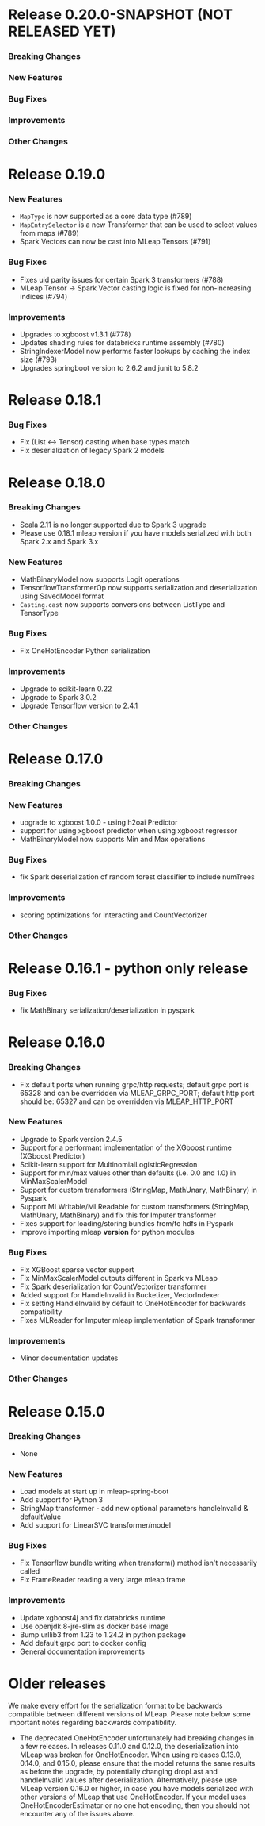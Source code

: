 # Release 0.20.0-SNAPSHOT (NOT RELEASED YET)

### Breaking Changes

### New Features

### Bug Fixes

### Improvements

### Other Changes

# Release 0.19.0

### New Features
- `MapType` is now supported as a core data type (#789)
- `MapEntrySelector` is a new Transformer that can be used to select values from maps (#789)
- Spark Vectors can now be cast into MLeap Tensors (#791)

### Bug Fixes
- Fixes uid parity issues for certain Spark 3 transformers (#788)
- MLeap Tensor -> Spark Vector casting logic is fixed for non-increasing indices (#794)

### Improvements
- Upgrades to xgboost v1.3.1 (#778)
- Updates shading rules for databricks runtime assembly (#780)
- StringIndexerModel now performs faster lookups by caching the index size (#793)
- Upgrades springboot version to 2.6.2 and junit to 5.8.2

# Release 0.18.1

### Bug Fixes
- Fix (List <-> Tensor) casting when base types match
- Fix deserialization of legacy Spark 2 models

# Release 0.18.0

### Breaking Changes
- Scala 2.11 is no longer supported due to Spark 3 upgrade
- Please use 0.18.1 mleap version if you have models serialized with both Spark 2.x and Spark 3.x

### New Features
- MathBinaryModel now supports Logit operations
- TensorflowTransformerOp now supports serialization and deserialization using SavedModel format
- `Casting.cast` now supports conversions between ListType and TensorType

### Bug Fixes
- Fix OneHotEncoder Python serialization

### Improvements
- Upgrade to scikit-learn 0.22
- Upgrade to Spark 3.0.2
- Upgrade Tensorflow version to 2.4.1

### Other Changes

# Release 0.17.0

### Breaking Changes

### New Features
- upgrade to xgboost 1.0.0 - using h2oai Predictor
- support for using xgboost predictor when using xgboost regressor
- MathBinaryModel now supports Min and Max operations

### Bug Fixes
- fix Spark deserialization of random forest classifier to include numTrees

### Improvements
- scoring optimizations for Interacting and CountVectorizer

### Other Changes

# Release 0.16.1 - python only release

### Bug Fixes
- fix MathBinary serialization/deserialization in pyspark

# Release 0.16.0

### Breaking Changes
- Fix default ports when running grpc/http requests; default grpc port is 65328 and can be overridden via MLEAP_GRPC_PORT; default http port should be: 65327 and can be overridden via MLEAP_HTTP_PORT

### New Features
- Upgrade to Spark version 2.4.5
- Support for a performant implementation of the XGboost runtime (XGboost Predictor)
- Scikit-learn support for MultinomialLogisticRegression
- Support for min/max values other than defaults (i.e. 0.0 and 1.0) in MinMaxScalerModel
- Support for custom transformers (StringMap, MathUnary, MathBinary) in Pyspark
- Support MLWritable/MLReadable for custom transformers (StringMap, MathUnary, MathBinary) and fix this for Imputer transformer
- Fixes support for loading/storing bundles from/to hdfs in Pyspark
- Improve importing mleap __version__ for python modules

### Bug Fixes
- Fix XGBoost sparse vector support
- Fix MinMaxScalerModel outputs different in Spark vs MLeap
- Fix Spark deserialization for CountVectorizer transformer
- Added support for HandleInvalid in Bucketizer, VectorIndexer
- Fix setting HandleInvalid by default to OneHotEncoder for backwards compatibility
- Fixes MLReader for Imputer mleap implementation of Spark transformer

### Improvements
- Minor documentation updates

### Other Changes

# Release 0.15.0

### Breaking Changes
- None

### New Features
- Load models at start up in mleap-spring-boot
- Add support for Python 3
- StringMap transformer - add new optional parameters handleInvalid & defaultValue
- Add support for LinearSVC transformer/model 

### Bug Fixes
- Fix Tensorflow bundle writing when transform() method isn't necessarily called 
- Fix FrameReader reading a very large mleap frame

### Improvements
- Update xgboost4j and fix databricks runtime
- Use openjdk:8-jre-slim as docker base image
- Bump urllib3 from 1.23 to 1.24.2 in python package
- Add default grpc port to docker config
- General documentation improvements


# Older releases

We make every effort for the serialization format to be backwards compatible between different versions of MLeap. Please note below some important notes regarding backwards compatibility. 

- The deprecated OneHotEncoder unfortunately had breaking changes in a few releases. In releases 0.11.0 and 0.12.0, the deserialization into MLeap was broken for OneHotEncoder. When using releases 0.13.0, 0.14.0, and 0.15.0, please ensure that the model returns the same results as before the upgrade, by potentially changing dropLast and handleInvalid values after deserialization. Alternatively, please use MLeap version 0.16.0 or higher, in case you have models serialized with other versions of MLeap that use OneHotEncoder. If your model uses OneHotEncoderEstimator or no one hot encoding, then you should not encounter any of the issues above. 
